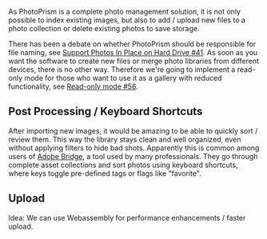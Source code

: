As PhotoPrism is a complete photo management solution, it is not only possible to index existing images, but also to add / upload new files to a photo collection or delete existing photos to save storage.

There has been a debate on whether PhotoPrism should be responsible for file naming, see [Support Photos In Place on Hard Drive #41](https://github.com/photoprism/photoprism/issues/41). As soon as you want the software to create new files or merge photo libraries from different devices, there is no other way. Therefore we're going to implement a read-only mode for those who want to use it as a gallery with reduced functionality, see [Read-only mode #56](https://github.com/photoprism/photoprism/issues/56).

## Post Processing / Keyboard Shortcuts ##

After importing new images, it would be amazing to be able to quickly sort / review them. This way the library stays clean and well organized, even without applying filters to hide bad shots. Apparently this is common among users of [Adobe Bridge](https://www.adobe.com/products/bridge.html), a tool used by many professionals. They go through complete asset collections and sort photos using keyboard shortcuts, where keys toggle pre-defined tags or flags like "favorite".

## Upload ##
Idea: We can use Webassembly for performance enhancements / faster upload.
